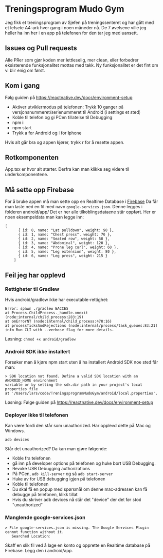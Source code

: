 # Treningsprogram Mudo Gym
Jeg fikk et treningsprogram av Sjefen på treningssenteret og har gått med et lefsete A4-ark hver gang i noen måneder nå.
De 7 øvelsene ville jeg heller ha inn her i en app på telefonen for den tar jeg med uansett.

## Issues og Pull requests
Alle PRer som gjør koden mer lettleselig, mer clean, eller forbedrer eksisterende funksjonalitet mottas med takk.
Ny funksjonalitet er det fint om vi blir enig om først.

## Kom i gang
Følg guiden på https://reactnative.dev/docs/environment-setup

* Aktiver utviklermodus på telefonen: Trykk 10 ganger på versjonsnummeret/serienummeret til Android (i settings et sted)
* Koble til telefon og gi PCen tillatelse til Debugging
* npm i 
* npm start
* Trykk a for Android og I for Iphone

Hvis alt går bra og appen kjører, trykk r for å resette appen.

## Rotkomponenten
App.tsx er hvor alt starter. Derfra kan man klikke seg videre til underkomponentene.

## Må sette opp Firebase
For å bruke appen må man sette opp en Realtime Database i [Firebase](https://firebase.google.com/)
Da får man laste ned en fil med navn `google-services.json`. Denne legges i folderen android/app/
Det er her alle tilkoblingsdataene står oppført.
Her er noen eksempeldata man kan legge inn: 
```
[
      { id: 0, name: "Lat pulldown", weight: 90 },
      { id: 1, name: "Chest press", weight: 70 },
      { id: 2, name: "Seated row", weight: 50 },
      { id: 3, name: "Abdominal", weight: 120 },
      { id: 4, name: "Prone leg curl", weight: 60 },
      { id: 5, name: "Leg extension", weight: 80 },
      { id: 6, name: "Leg press", weight: 215 }
    ]
```



## Feil jeg har opplevd
### Rettigheter til Gradlew
Hvis android/gradlew ikke har executable-rettighet:
```
Error: spawn ./gradlew EACCES
at Process.ChildProcess._handle.onexit (node:internal/child_process:283:19)
at onErrorNT (node:internal/child_process:478:16)
at processTicksAndRejections (node:internal/process/task_queues:83:21)
info Run CLI with --verbose flag for more details.
```

Løsning:
`chmod +x android/gradlew`

### Android SDK ikke installert
Forsøker man å kjøre npm start uten å ha installert Android SDK noe sted får man:
```
> SDK location not found. Define a valid SDK location with an ANDROID_HOME environment 
variable or by setting the sdk.dir path in your project's local properties file 
at '/Users/lars/code/TreningsprogramMudoGym/android/local.properties'.
```
Løsning: Følge guiden på https://reactnative.dev/docs/environment-setup

### Deployer ikke til telefonen
Kan være fordi den står som unauthorized. Har opplevd dette på Mac og Windows.
```
adb devices
```
Står det unauthorized? Da kan man gjøre følgende:

* Koble fra telefonen
* gå inn på developer options på telefonen og huke bort USB Debugging.
* Revoke USB Debugging authorizations
* På PCen, `adb kill-server` og så `adb start-server`
* Huke av for USB debugging igjen på telefonen
* Koble til telefonen
* Du skal få en popup med spørsmål om denne mac-adressen kan få debugge på telefonen, klikk tillat
* Hvis du skriver adb devices nå står det "device" der det før stod "unauthorized"

### Manglende google-services.json
```
> File google-services.json is missing. The Google Services Plugin cannot function without it.
   Searched Location:
```
Skaff en slik fil ved å lage en konto og opprette en Realtime database på Firebase.
Legg den i android/app.
